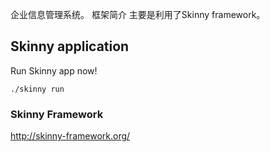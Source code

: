 企业信息管理系统。
框架简介
	主要是利用了Skinny framework。

## Skinny application

Run Skinny app now!

    ./skinny run

### Skinny Framework

http://skinny-framework.org/

